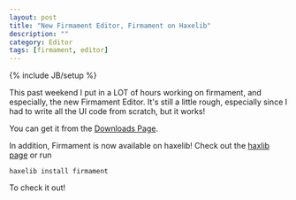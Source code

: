 ```yaml
---
layout: post
title: "New Firmament Editor, Firmament on Haxelib"
description: ""
category: Editor
tags: [firmament, editor]
---
```

{% include JB/setup %}

This past weekend I put in a LOT of hours working on firmament, and especially, the new Firmament Editor. It's still a little rough, especially since I had to write all the UI code from scratch, but it works!

You can get it from the [Downloads Page](downloads.html).


In addition, Firmament is now available on haxelib! Check out the [haxlib page](http://lib.haxe.org/p/firmament) or run 

	haxelib install firmament

To check it out!

